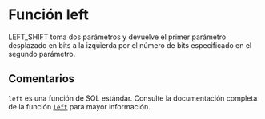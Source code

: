 ﻿---
SidebarGroup: "Funciones de texto"
Autogenerated: true
---

# Función  left

LEFT_SHIFT toma dos parámetros y devuelve el primer parámetro desplazado en bits a la izquierda por el número de bits especificado en el segundo parámetro.

## Comentarios 

`left` es una función de SQL estándar. Consulte la documentación completa de la función [`left`](https://learn.microsoft.com/es-es/sql/t-sql/functions/left-transact-sql) para mayor información.
